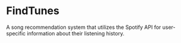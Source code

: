 # FindTunes

A song recommendation system that utilizes the Spotify API for user-specific information about their listening history.
